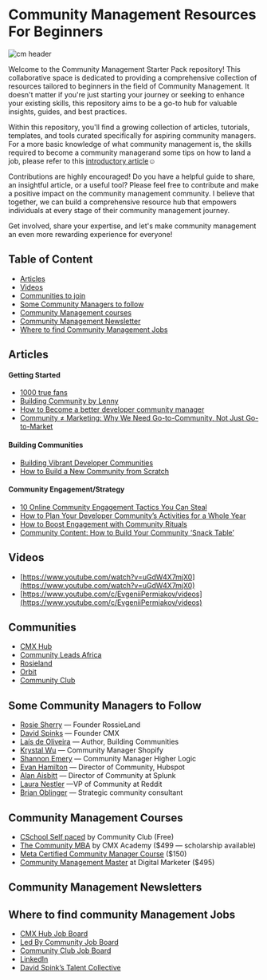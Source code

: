 # Community Management Resources For Beginners
![cm header](https://github.com/emmanuellar/Community-Management/assets/41474439/515e2325-c3a0-45ac-bd10-df252a42622e)


Welcome to the Community Management Starter Pack repository! This collaborative space is dedicated to providing a comprehensive collection of resources tailored to beginners in the field of Community Management. It doesn't matter if you're just starting your journey or seeking to enhance your existing skills, this repository aims to be a go-to hub for valuable insights, guides, and best practices.

Within this repository, you'll find a growing collection of articles, tutorials, templates, and tools curated specifically for aspiring community managers. For a more basic knowledge of what community management is, the skills required to become a community managerand some tips on how to land a job, please refer to this [introductory article](https://amarachi-johnson.medium.com/beginners-guide-a-community-manager-s-handbook-cf3d0532d3d8)☺️

Contributions are highly encouraged! Do you have a helpful guide to share, an insightful article, or a useful tool? Please feel free to contribute and make a positive impact on the community management community. I believe that together, we can build a comprehensive resource hub that empowers individuals at every stage of their community management journey.

Get involved, share your expertise, and let's make community management an even more rewarding experience for everyone!

## Table of Content
* [Articles](#articles)
* [Videos](#videos)
* [Communities to join](#communities)
* [Some Community Managers to follow](#some-community-managers-to-follow)
* [Community Management courses](#community-management-courses)
* [Community Management Newsletter](#community-management-newsletters)
* [Where to find Community Management Jobs](#where-to-find-community-management-jobs)

## Articles
#### Getting Started
* [1000 true fans](https://kk.org/thetechnium/1000-true-fans/)
* [Building Community by Lenny](https://www.lennysnewsletter.com/p/building-community)
* [How to Become a better developer community manager](https://www.codemotion.com/magazine/dev-hub/community-manager/better-community-manager/)
* [Community ≠ Marketing: Why We Need Go-to-Community, Not Just Go-to-Market](https://future.a16z.com/community-%E2%89%A0-marketing-why-we-need-go-to-community-not-just-go-to-market/)
#### Building Communities
* [Building Vibrant Developer Communities](https://www.heavybit.com/library/blog/building-vibrant-developer-communities/)
* [How to Build a New Community from Scratch](https://cmxhub.com/how-build-new-community/)
#### Community Engagement/Strategy
* [10 Online Community Engagement Tactics You Can Steal](https://www.higherlogic.com/blog/online-community-engagement-tactics/)
* [How to Plan Your Developer Community’s Activities for a Whole Year](https://www.codemotion.com/magazine/dev-hub/community-manager/plan-community-strategy/)
* [How to Boost Engagement with Community Rituals](https://www.commsor.com/post/community-rituals)
* [Community Content: How to Build Your Community ‘Snack Table’](https://www.commsor.com/post/community-content)

## Videos
* [https://www.youtube.com/watch?v=uGdW4X7mjX0](https://www.youtube.com/watch?v=uGdW4X7mjX0)
* [https://www.youtube.com/c/EvgeniiPermiakov/videos](https://www.youtube.com/c/EvgeniiPermiakov/videos)

## Communities
* [CMX Hub](https://cmxhub.com/)
* [Community Leads Africa](https://www.communityleads.africa/)
* [Rosieland](https://rosie.land/)
* [Orbit](http://orbit.com/)
* [Community Club](https://www.community.club/)

## Some Community Managers to Follow
* [Rosie Sherry](https://www.linkedin.com/in/rosiesherry/) — Founder RossieLand
* [David Spinks](https://www.linkedin.com/in/davidspinks/) — Founder CMX
* [Laís de Oliveira](https://www.linkedin.com/in/laisdeoliveira/) — Author, Building Communities 
* [Krystal Wu](https://www.linkedin.com/in/krystalwu/) — Community Manager Shopify 
* [Shannon Emery](https://www.linkedin.com/in/shannon-m-emery/) — Community Manager Higher Logic
* [Evan Hamilton](https://www.linkedin.com/in/evanhamilton/) — Director of Community, Hubspot
* [Alan Aisbitt](https://www.linkedin.com/in/alan-aisbitt/) — Director of Community at Splunk
* [Laura Nestler](https://www.linkedin.com/in/lauranestler/) —VP of Community at Reddit
* [Brian Oblinger](https://www.linkedin.com/in/brianoblinger/) — Strategic community consultant

## Community Management Courses
* [CSchool Self paced](https://www.community.club/c-school) by Community Club (Free)
* [The Community MBA](https://www.cmxhub.com/academy) by CMX Academy ($499 — scholarship available)
* [Meta Certified Community Manager Course](https://www.facebook.com/business/learn/digital-skills-programs/community-leaders) ($150)
* [Community Management Master](https://www.digitalmarketer.com/certifications/community-management-mastery/) at Digital Marketer ($495)

## Community Management Newsletters

## Where to find community Management Jobs
* [CMX Hub Job Board](https://www.cmxhub.com/jobs)
* [Led By Community Job Board](https://jobs.ledby.community/)
* [Community Club Job Board](https://www.community.club/jobs)
* [LinkedIn](https://linkedin.com/)
* [David Spink’s Talent Collective](https://davidspinks.pallet.com/talent/welcome)
